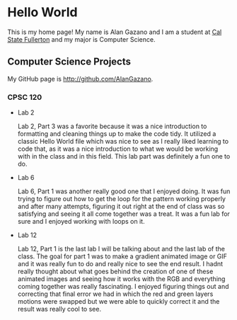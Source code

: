 # Hello World

This is my home page! My name is Alan Gazano and I am a student at [Cal State Fullerton](http://www.fullerton.edu/) and my major is Computer Science.

## Computer Science Projects

My GitHub page is http://github.com/AlanGazano.

### CPSC 120

* Lab 2

    Lab 2, Part 3 was a favorite because it was a nice introduction to formatting and cleaning things up to make the code tidy. It utilized a classic Hello World file which was nice to see as I really liked learning to code that, as it was a nice introduction to what we would be working with in the class and in this field. This lab part was definitely a fun one to do. 

* Lab 6

    Lab 6, Part 1 was another really good one that I enjoyed doing. It was fun trying to figure out how to get the loop for the pattern working properly and after many attempts, figuring it out right at the end of class was so satisfying and seeing it all come together was a treat. It was a fun lab for sure and I enjoyed working with loops on it.

* Lab 12

    Lab 12, Part 1 is the last lab I will be talking about and the last lab of the class. The goal for part 1 was to make a gradient animated image or GIF and it was really fun to do and really nice to see the end result. I hadnt really thought about what goes behind the creation of one of these animated images and seeing how it works with the RGB and everything coming together was really fascinating. I enjoyed figuring things out and correcting that final error we had in which the red and green layers motions were swapped but we were able to quickly correct it and the result was really cool to see.